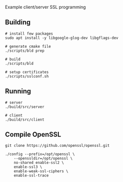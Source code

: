 Example client/server SSL programming


## Building
```
# install few packages
sudo apt install -y libgoogle-glog-dev libgflags-dev 

# generate cmake file
./scripts/bld prep

# build
./scripts/bld

# setup certificates
./scripts/sslconf.sh

```

## Running

```
# server
./build/src/server

# client
./build/src/client

```

## Compile OpenSSL
```
git clone https://github.com/openssl/openssl.git

./config --prefix=/opt/openssl \
    --openssldir=/opt/openssl \
    no-shared enable-ssl2 \
    enable-ssl3 \
    enable-weak-ssl-ciphers \
    enable-ssl-trace
```
